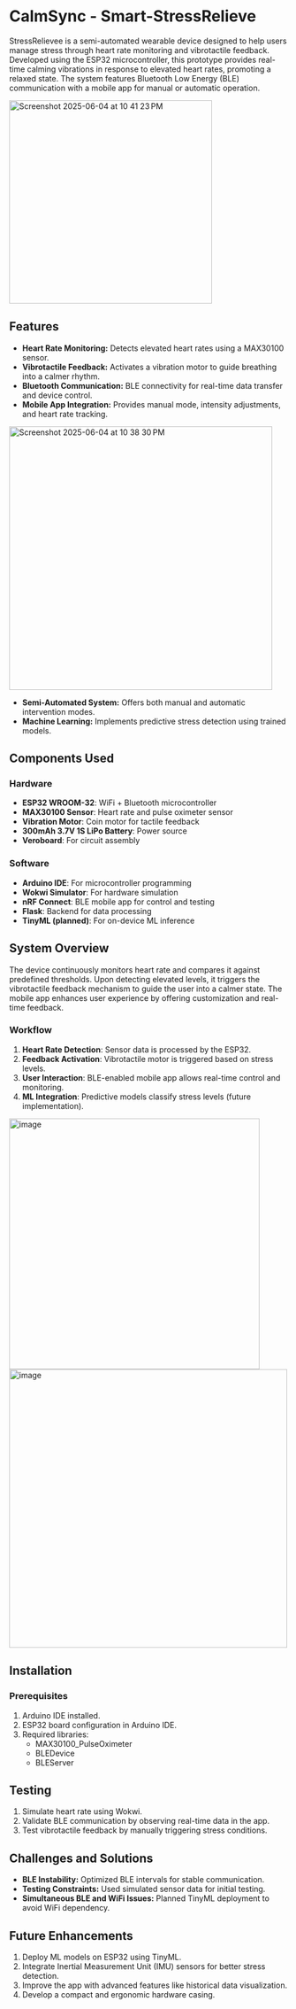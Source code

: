 # CalmSync - Smart-StressRelieve


StressRelievee is a semi-automated wearable device designed to help users manage stress through heart rate monitoring and vibrotactile feedback. Developed using the ESP32 microcontroller, this prototype provides real-time calming vibrations in response to elevated heart rates, promoting a relaxed state. The system features Bluetooth Low Energy (BLE) communication with a mobile app for manual or automatic operation.

<img width="367" alt="Screenshot 2025-06-04 at 10 41 23 PM" src="https://github.com/user-attachments/assets/75b6cb82-58b0-4320-9af6-6afbfa3d4783" />


## Features
- **Heart Rate Monitoring:** Detects elevated heart rates using a MAX30100 sensor.
- **Vibrotactile Feedback:** Activates a vibration motor to guide breathing into a calmer rhythm.
- **Bluetooth Communication:** BLE connectivity for real-time data transfer and device control.
- **Mobile App Integration:** Provides manual mode, intensity adjustments, and heart rate tracking.
 <img width="476" alt="Screenshot 2025-06-04 at 10 38 30 PM" src="https://github.com/user-attachments/assets/f1b015fc-d95f-4461-8a6f-1685f09359de" />

- **Semi-Automated System:** Offers both manual and automatic intervention modes.
- **Machine Learning:** Implements predictive stress detection using trained models.

## Components Used
### Hardware
- **ESP32 WROOM-32**: WiFi + Bluetooth microcontroller
- **MAX30100 Sensor**: Heart rate and pulse oximeter sensor
- **Vibration Motor**: Coin motor for tactile feedback
- **300mAh 3.7V 1S LiPo Battery**: Power source
- **Veroboard**: For circuit assembly

### Software
- **Arduino IDE**: For microcontroller programming
- **Wokwi Simulator**: For hardware simulation
- **nRF Connect**: BLE mobile app for control and testing
- **Flask**: Backend for data processing
- **TinyML (planned)**: For on-device ML inference

## System Overview
The device continuously monitors heart rate and compares it against predefined thresholds. Upon detecting elevated levels, it triggers the vibrotactile feedback mechanism to guide the user into a calmer state. The mobile app enhances user experience by offering customization and real-time feedback.

### Workflow
1. **Heart Rate Detection**: Sensor data is processed by the ESP32.
2. **Feedback Activation**: Vibrotactile motor is triggered based on stress levels.
3. **User Interaction**: BLE-enabled mobile app allows real-time control and monitoring.
4. **ML Integration**: Predictive models classify stress levels (future implementation).

<img width="453" alt="image" src="https://github.com/user-attachments/assets/1890c588-5dcc-4913-8e38-71e557f84456" />

<img width="503" alt="image" src="https://github.com/user-attachments/assets/8d61d658-68ed-4dec-a670-ac94555dc03b" />

## Installation
### Prerequisites
1. Arduino IDE installed.
2. ESP32 board configuration in Arduino IDE.
3. Required libraries:
   - MAX30100_PulseOximeter
   - BLEDevice
   - BLEServer


## Testing
1. Simulate heart rate using Wokwi.
2. Validate BLE communication by observing real-time data in the app.
3. Test vibrotactile feedback by manually triggering stress conditions.

## Challenges and Solutions
- **BLE Instability:** Optimized BLE intervals for stable communication.
- **Testing Constraints:** Used simulated sensor data for initial testing.
- **Simultaneous BLE and WiFi Issues:** Planned TinyML deployment to avoid WiFi dependency.

## Future Enhancements
1. Deploy ML models on ESP32 using TinyML.
2. Integrate Inertial Measurement Unit (IMU) sensors for better stress detection.
3. Improve the app with advanced features like historical data visualization.
4. Develop a compact and ergonomic hardware casing.


